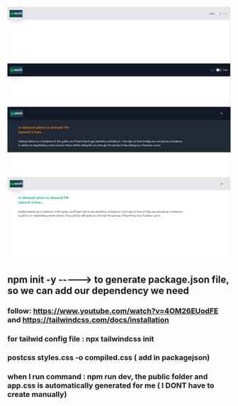 
<img src="https://github.com/AyeshaAzam/DarkMode-VanillaJS-tailwind/blob/master/images/darkMode-1.PNG" />

<img src="https://github.com/AyeshaAzam/DarkMode-VanillaJS-tailwind/blob/master/images/darkMode-2.PNG" />

<img src="https://github.com/AyeshaAzam/DarkMode-VanillaJS-tailwind/blob/master/images/darkMode-3.PNG" />

<img src="https://github.com/AyeshaAzam/DarkMode-VanillaJS-tailwind/blob/master/images/darkMode-4.PNG" />



## npm init -y -----> to generate package.json file, so we can add our dependency we need

### follow: https://www.youtube.com/watch?v=4OM26EUodFE and https://tailwindcss.com/docs/installation

### for tailwid config file : npx tailwindcss init

### postcss styles.css -o compiled.css ( add in packagejson)

### when I run command : npm run dev, the public folder and app.css is automatically generated for me ( I DONT have to create manually)
